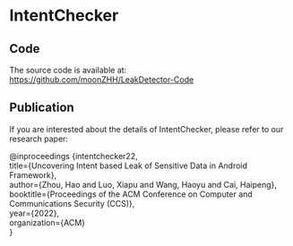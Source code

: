 # IntentChecker

## Code

The source code is available at: https://github.com/moonZHH/LeakDetector-Code

## Publication

If you are interested about the details of IntentChecker, please refer to our research paper:  

@inproceedings {intentchecker22,  
title={Uncovering Intent based Leak of Sensitive Data in Android Framework},  
author={Zhou, Hao and Luo, Xiapu and Wang, Haoyu and Cai, Haipeng},  
booktitle={Proceedings of the ACM Conference on Computer and Communications Security (CCS)},  
year={2022},  
organization={ACM}  
}
